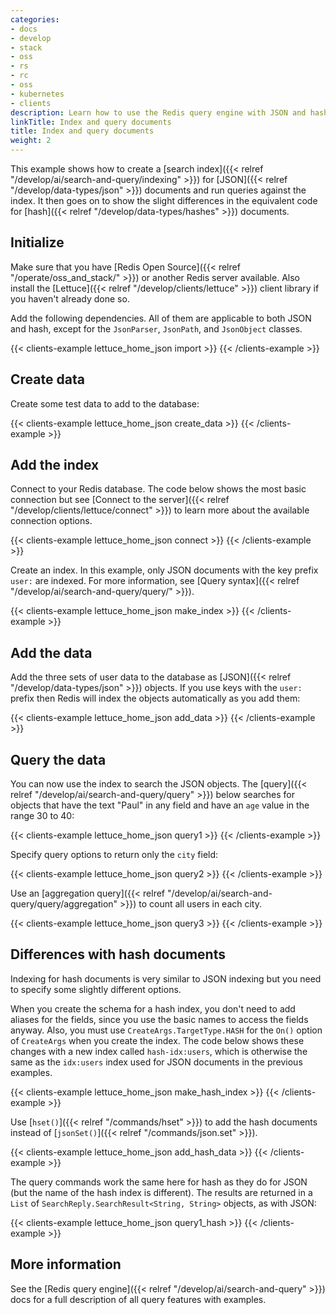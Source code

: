 ```yaml
---
categories:
- docs
- develop
- stack
- oss
- rs
- rc
- oss
- kubernetes
- clients
description: Learn how to use the Redis query engine with JSON and hash documents.
linkTitle: Index and query documents
title: Index and query documents
weight: 2
---
```


This example shows how to create a
[search index]({{< relref "/develop/ai/search-and-query/indexing" >}})
for [JSON]({{< relref "/develop/data-types/json" >}}) documents and
run queries against the index. It then goes on to show the slight differences
in the equivalent code for [hash]({{< relref "/develop/data-types/hashes" >}})
documents.

## Initialize

Make sure that you have [Redis Open Source]({{< relref "/operate/oss_and_stack/" >}})
or another Redis server available. Also install the
[Lettuce]({{< relref "/develop/clients/lettuce" >}}) client library if you
haven't already done so.

Add the following dependencies. All of them are applicable to both JSON and hash,
except for the `JsonParser`, `JsonPath`, and `JsonObject` classes.

{{< clients-example lettuce_home_json import >}}
{{< /clients-example >}}

## Create data

Create some test data to add to the database:

{{< clients-example lettuce_home_json create_data >}}
{{< /clients-example >}}

## Add the index

Connect to your Redis database. The code below shows the most
basic connection but see
[Connect to the server]({{< relref "/develop/clients/lettuce/connect" >}})
to learn more about the available connection options.

{{< clients-example lettuce_home_json connect >}}
{{< /clients-example >}}

Create an index. In this example, only JSON documents with the key prefix `user:` are indexed. For more information, see [Query syntax]({{< relref "/develop/ai/search-and-query/query/" >}}).

{{< clients-example lettuce_home_json make_index >}}
{{< /clients-example >}}

## Add the data

Add the three sets of user data to the database as
[JSON]({{< relref "/develop/data-types/json" >}}) objects.
If you use keys with the `user:` prefix then Redis will index the
objects automatically as you add them:

{{< clients-example lettuce_home_json add_data >}}
{{< /clients-example >}}

## Query the data

You can now use the index to search the JSON objects. The
[query]({{< relref "/develop/ai/search-and-query/query" >}})
below searches for objects that have the text "Paul" in any field
and have an `age` value in the range 30 to 40:

{{< clients-example lettuce_home_json query1 >}}
{{< /clients-example >}}

Specify query options to return only the `city` field:

{{< clients-example lettuce_home_json query2 >}}
{{< /clients-example >}}

Use an
[aggregation query]({{< relref "/develop/ai/search-and-query/query/aggregation" >}})
to count all users in each city.

{{< clients-example lettuce_home_json query3 >}}
{{< /clients-example >}}

## Differences with hash documents

Indexing for hash documents is very similar to JSON indexing but you
need to specify some slightly different options.

When you create the schema for a hash index, you don't need to
add aliases for the fields, since you use the basic names to access
the fields anyway. Also, you must use `CreateArgs.TargetType.HASH` for the `On()`
option of `CreateArgs` when you create the index. The code below shows these
changes with a new index called `hash-idx:users`, which is otherwise the same as
the `idx:users` index used for JSON documents in the previous examples.

{{< clients-example lettuce_home_json make_hash_index >}}
{{< /clients-example >}}

Use [`hset()`]({{< relref "/commands/hset" >}}) to add the hash
documents instead of [`jsonSet()`]({{< relref "/commands/json.set" >}}).

{{< clients-example lettuce_home_json add_hash_data >}}
{{< /clients-example >}}

The query commands work the same here for hash as they do for JSON (but
the name of the hash index is different). The results are returned in 
a `List` of `SearchReply.SearchResult<String, String>` objects, as with JSON:

{{< clients-example lettuce_home_json query1_hash >}}
{{< /clients-example >}}

## More information

See the [Redis query engine]({{< relref "/develop/ai/search-and-query" >}}) docs
for a full description of all query features with examples.
